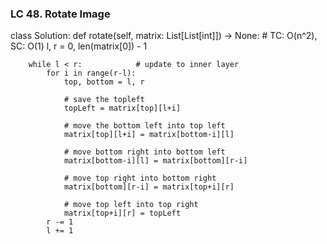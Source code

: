 ### LC 48. Rotate Image
class Solution:
    def rotate(self, matrix: List[List[int]]) -> None:
        # TC: O(n^2), SC: O(1)
        l, r = 0, len(matrix[0]) - 1

        while l < r:            # update to inner layer
            for i in range(r-l):
                top, bottom = l, r

                # save the topleft
                topLeft = matrix[top][l+i]

                # move the bottom left into top left
                matrix[top][l+i] = matrix[bottom-i][l]

                # move bottom right into bottom left
                matrix[bottom-i][l] = matrix[bottom][r-i]

                # move top right into bottom right
                matrix[bottom][r-i] = matrix[top+i][r]

                # move top left into top right
                matrix[top+i][r] = topLeft
            r -= 1
            l += 1
